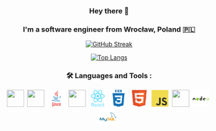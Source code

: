 ### <div align="center" >Hey there 👋 </div>
### <div align="center" >I'm a software engineer from Wrocław, Poland 🇵🇱</div>

<div align="center" >

[![GitHub Streak](https://github-readme-streak-stats.herokuapp.com?user=dominikabobik&theme=react&date_format=M%20j%5B%2C%20Y%5D)](https://git.io/streak-stats)

<!-- ![Domi's GitHub stats](https://github-readme-stats.vercel.app/api?username=DomiNika-12&show_icons=true&theme=radical) -->
[![Top Langs](https://github-readme-stats.vercel.app/api/top-langs/?username=dominikabobik&theme=react&hide=cmake,makefile)](https://github.com/anuraghazra/github-readme-stats)

</div>

### <div align="center" > :hammer_and_wrench: Languages and Tools : </div>

<div align="center" >
  <img src="https://cdn.jsdelivr.net/gh/devicons/devicon/icons/c/c-original.svg" width="40" height="40" />&nbsp;
  <img src="https://cdn.jsdelivr.net/gh/devicons/devicon/icons/cplusplus/cplusplus-original.svg" width="40" height="40" />&nbsp;
  <img src="https://github.com/devicons/devicon/blob/master/icons/java/java-original-wordmark.svg" title="Java" alt="Java" width="40" height="40"/>&nbsp;
  <img src="https://cdn.jsdelivr.net/gh/devicons/devicon/icons/python/python-original.svg" width="40" height="40" />&nbsp;
  <img src="https://github.com/devicons/devicon/blob/master/icons/react/react-original-wordmark.svg" title="React" alt="React" width="40" height="40"/>&nbsp;
  <img src="https://github.com/devicons/devicon/blob/master/icons/css3/css3-plain-wordmark.svg"  title="CSS3" alt="CSS" width="40" height="40"/>&nbsp;
  <img src="https://github.com/devicons/devicon/blob/master/icons/html5/html5-original.svg" title="HTML5" alt="HTML" width="40" height="40"/>&nbsp;
  <img src="https://github.com/devicons/devicon/blob/master/icons/javascript/javascript-original.svg" title="JavaScript" alt="JavaScript" width="40" height="40"/>&nbsp;
  <img src="https://cdn.jsdelivr.net/gh/devicons/devicon/icons/typescript/typescript-original.svg"  width="40" height="40"/>&nbsp;
    <img src="https://github.com/devicons/devicon/blob/master/icons/nodejs/nodejs-original-wordmark.svg" title="NodeJS" alt="NodeJS" width="40" height="40"/>&nbsp;
  <img src="https://github.com/devicons/devicon/blob/master/icons/mysql/mysql-original-wordmark.svg" title="MySQL"  alt="MySQL" width="40" height="40"/>&nbsp;
</div>&nbsp;
    
<div align="center" >
  <img src="https://komarev.com/ghpvc/?username=dominikabobik&style=flat&color=blue" alt=""/>
</div>
